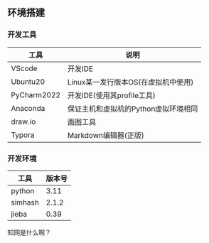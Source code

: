 ## 环境搭建

### 开发工具

| 工具        | 说明                                 |
| ----------- | ------------------------------------ |
| VScode      | 开发IDE                              |
| Ubuntu20    | Linux某一发行版本OS(在虚拟机中使用)  |
| PyCharm2022 | 开发IDE(使用其profile工具)           |
| Anaconda    | 保证主机和虚拟机的Python虚拟环境相同 |
| draw.io     | 画图工具                             |
| Typora      | Markdown编辑器(正版)                 |



### 开发环境

| 工具    | 版本号 |
| ------- | ------ |
| python  | 3.11   |
| simhash | 2.1.2  |
| jieba   | 0.39   |

知网是什么啊？

